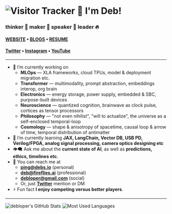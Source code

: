 # ![Visitor Tracker](https://komarev.com/ghpvc/?username=debloper&label=Hi&color=ff0000&style=flat####) 👋 I'm Deb!
### thinker 🧠 maker 💪 speaker 📢 leader 🔥
#### [WEBSITE](https://debs.io) • [BLOGS](https://debs.io/blogs/) • [RESUME](https://www.figma.com/file/mx0ALKUyGkpAPekEsG6AO8/Resume)
#### [Twitter](https://twitter.com/debloper) • [Instagram](https://instagram.com/debloper) • [YouTube](https://www.youtube.com/@Debloper/channels)

---

- 🔬 I’m currently working on
  - **MLOps** &mdash; XLA frameworks, cloud TPUs, model & deployment migration etc.
  - **Transformer** &mdash; multimodality, prompt abstraction, embeddings interop, org brain
  - **Electronics** &mdash; energy storage, power supply, embedded & SBC, purpose-built devices
  - **Neuroscience** &mdash; quantized cognition, brainwave as clock pulse, cortices as tensor processors
  - **Philosophy** &mdash; "not even nihilist", "will to actualize", the universe as a self-enclosed temporal-loop
  - **Cosmology** &mdash; shape & anisotropy of spacetime, causal loop & arrow of time, temporal distribution of antimatter
- 🧐 I’m currently learning **JAX, LangChain, Vector DB, USB PD, Verilog/FPGA, analog signal processing, camera optics designing etc**
- 👁️‍🗨️ Ask me about the **current state of AI**, as well as **predictions, ethics, timelines etc.**
- 🤙 You can reach me at
  - **ping@debs.io** (personal)
  - **deb@fireflies.ai** (professional)
  - **debloper@gmail.com** (social)
  - Or, just **[Twitter](https://twitter.com/debloper)** mention or DM 
- ⚡ Fun fact **I enjoy competing versus better players**.

---

![debloper's GitHub Stats](https://github-readme-stats.vercel.app/api?username=debloper&count_private=true&show_icons=true&theme=github_dark&bg_color=00000000&hide_border=true)
![Most Used Languages](https://github-readme-stats.vercel.app/api/top-langs/?username=debloper&layout=compact&exclude_repo=thingies&langs_count=8&theme=github_dark&bg_color=00000000&hide_border=true)
